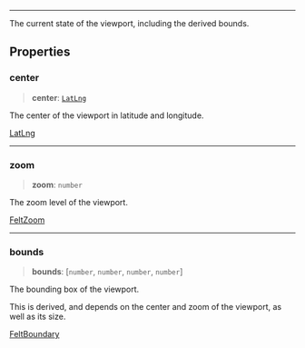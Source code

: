 ***

The current state of the viewport, including the derived bounds.

## Properties

### center

> **center**: [`LatLng`](../Shared/LatLng.md)

The center of the viewport in latitude and longitude.

[LatLng](../Shared/LatLng.md)

***

### zoom

> **zoom**: `number`

The zoom level of the viewport.

[FeltZoom](../Shared/FeltZoom.md)

***

### bounds

> **bounds**: \[`number`, `number`, `number`, `number`]

The bounding box of the viewport.

This is derived, and depends on the center and zoom of the viewport, as
well as its size.

[FeltBoundary](../Shared/FeltBoundary.md)
